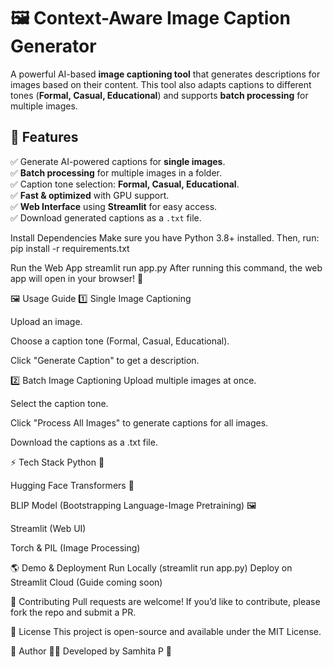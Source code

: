 # 🖼️ Context-Aware Image Caption Generator

A powerful AI-based **image captioning tool** that generates descriptions for images based on their content. This tool also adapts captions to different tones (**Formal, Casual, Educational**) and supports **batch processing** for multiple images.

## 🎯 **Features**
✅ Generate AI-powered captions for **single images**.  
✅ **Batch processing** for multiple images in a folder.  
✅ Caption tone selection: **Formal, Casual, Educational**.  
✅ **Fast & optimized** with GPU support.  
✅ **Web Interface** using **Streamlit** for easy access.  
✅ Download generated captions as a `.txt` file. 

Install Dependencies
Make sure you have Python 3.8+ installed. Then, run:
pip install -r requirements.txt

Run the Web App
streamlit run app.py
After running this command, the web app will open in your browser! 🎉

🖼️ Usage Guide
1️⃣ Single Image Captioning

Upload an image.

Choose a caption tone (Formal, Casual, Educational).

Click "Generate Caption" to get a description.

2️⃣ Batch Image Captioning
Upload multiple images at once.

Select the caption tone.

Click "Process All Images" to generate captions for all images.

Download the captions as a .txt file.

⚡ Tech Stack
Python 🐍

Hugging Face Transformers 🤗

BLIP Model (Bootstrapping Language-Image Pretraining) 🖼️

Streamlit (Web UI)

Torch & PIL (Image Processing)

🌎 Demo & Deployment
Run Locally (streamlit run app.py)
Deploy on Streamlit Cloud (Guide coming soon)

🤝 Contributing
Pull requests are welcome! If you’d like to contribute, please fork the repo and submit a PR.

📜 License
This project is open-source and available under the MIT License.

📌 Author
👩‍💻 Developed by Samhita P 🚀
